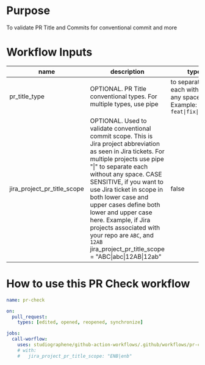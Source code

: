 # Purpose

To validate PR Title and Commits for conventional commit and more

# Workflow Inputs

| name                        | description                                                                                                                                                                                                                                                                                                                                                                                                                                               | type                                                             | required | default                                                                    |
| --------------------------- | --------------------------------------------------------------------------------------------------------------------------------------------------------------------------------------------------------------------------------------------------------------------------------------------------------------------------------------------------------------------------------------------------------------------------------------------------------- | ---------------------------------------------------------------- | -------- | -------------------------------------------------------------------------- |
| pr_title_type               | OPTIONAL. PR Title conventional types. For multiple types, use pipe                                                                                                                                                                                                                                                                                                                                                                                       | to separate each without any space. Example: `feat\|fix\|hotfix` | false    | `feat\|fix\|hotfix\|build\|chore\|ci\|docs\|refactor\|revert\|style\|test` |
| jira_project_pr_title_scope | OPTIONAL. Used to validate conventional commit scope. This is Jira project abbreviation as seen in Jira tickets. For multiple projects use pipe "\|" to separate each without any space. CASE SENSITIVE, if you want to use Jira ticket in scope in both lower case and upper cases define both lower and upper case here. Example, if Jira projects associated with your repo are `ABC`, and `12AB` jira_project_pr_title_scope = "ABC\|abc\|12AB\|12ab" | false                                                            |          |

# How to use this PR Check workflow

```yaml
name: pr-check

on:
  pull_request:
    types: [edited, opened, reopened, synchronize]

jobs:
  call-worflow:
    uses: studiographene/github-action-workflows/.github/workflows/pr-check.yml@master # if you want alternatively pin to tag version
    # with:
    #   jira_project_pr_title_scope: "ENB|enb"
```
